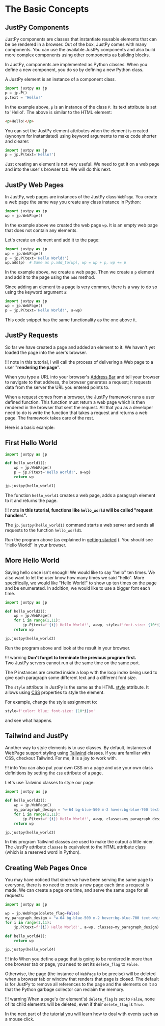 # The Basic Concepts

## JustPy Components
JustPy components are classes that instantiate reusable elements that can be be rendered in a browser.
Out of the box, JustPy comes with many components. You can use the available JustPy components
and also build more complex components using other components as building blocks.

In JustPy, components are implemented as Python classes. When you define a new component, you do so by defining a new Python class.

A JustPy element is an instance of a component class.

```python
import justpy as jp
p = jp.P()
p.text = 'Hello!'
```

In the example above, `p` is an instance of the class `P`. Its text attribute is set to 'Hello!'.
The above is similar to the HTML element:
```html
<p>Hello!</p>
```

You can set the JustPy element attributes when the element is created (synonym for instantiated) using keyword arguments to make code shorter and clearer:
```python
import justpy as jp
p = jp.P(text='Hello!')
```

Just creating an element is not very useful. We need to get it on a web page and into the user's browser tab. We will do this next.

## JustPy Web Pages

In JustPy, web pages are instances of the JustPy class `WebPage`. You create a web page the same way you create any class instance in Python:
```python
import justpy as jp
wp = jp.WebPage()
```  

In the example above we created the web page `wp`. It is an empty web page that does not contain any elements.

Let's create an element and add it to the page:
```python
import justpy as jp
wp = jp.WebPage()
p = jp.P(text='Hello World!')
wp.add(p)  # Same as p.add_to(wp), wp = wp + p, wp += p
```

In the example above, we create a web page. Then we create a `p` element and add it to the page using the `add` method.

Since adding an element to a page is very common, there is a way to do so using the keyword argument `a`:
```python
import justpy as jp
wp = jp.WebPage()
p = jp.P(text='Hello World!', a=wp)
```

This code snippet has the same functionality as the one above it.

## JustPy Requests

So far we have created a page and added an element to it. We haven't yet loaded the page into the user's browser.

!!! note
    In this tutorial, I will call the process of delivering a Web page to a user "**rendering the page**".

When you type a URL into your browser's [Address Bar](https://en.wikipedia.org/wiki/Address_bar) and tell your browser to navigate to that address,
the browser generates a request; it requests data from the server the URL you entered points to.

When a request comes from a browser, the JustPy framework runs a user defined function.
This function must return a web page which is then rendered in the browser that sent the request. All that you as a developer need to do is write the function that takes a request and returns a web page.
The framework takes care of the rest.

Here is a basic example:

## First Hello World

```python
import justpy as jp

def hello_world1():
    wp = jp.WebPage()
    p = jp.P(text='Hello World!', a=wp)
    return wp

jp.justpy(hello_world1)
```

The function `hello_world1` creates a web page, adds a paragraph element to it and returns the page.

!!! note
    **In this tutorial, functions like `hello_world` will be called "request handlers".**

The `jp.justpy(hello_world1)` command starts a web server and sends all requests to the function `hello_world1`.

Run the program above (as explained in [getting started](../getting_started/#running-the-program) ).
You should see 'Hello World!' in your browser.

## More Hello World

Saying hello once isn't enough! We would like to say "hello" ten times. We also want to let the user know how many times we said "hello". More specifically, we would like "Hello World!" to show up ten times on the page and be enumerated. In addition, we would like to use a bigger font each time.

```python
import justpy as jp

def hello_world2():
    wp = jp.WebPage()
    for i in range(1,11):
        jp.P(text=f'{i}) Hello World!', a=wp, style=f'font-size: {10*i}px')
    return wp

jp.justpy(hello_world2)
```

Run the program above and look at the result in your browser.

!!! warning
    **Don't forget to terminate the previous program first.**  
Two JustPy servers cannot run at the same time on the same port.

The P instances are created inside a loop with the loop index being used to give each paragraph some different text and a different font size.

The `style` attribute in JustPy is the same as the HTML [style](https://developer.mozilla.org/en-US/docs/Web/HTML/Global_attributes/style) attribute. It allows using [CSS](https://developer.mozilla.org/en-US/docs/Web/CSS) properties to style the element.

For example, change the style assignment to:
```python
style=f'color: blue; font-size: {10*i}px'
```
and see what happens.

## Tailwind and JustPy

Another way to style elements is to use classes.
By default, instances of WebPage support styling using [Tailwind](https://tailwindcss.com/) classes. If you are familiar with CSS, checkout Tailwind. For me, it is a joy to work with.

!!! info
    You can also put your own CSS on a page and use your own class definitions by setting the `css` attribute of a page.

Let's use Tailwind classes to style our page:

```python
import justpy as jp

def hello_world3():
    wp = jp.WebPage()
    my_paragraph_design = "w-64 bg-blue-500 m-2 hover:bg-blue-700 text-white font-bold py-2 px-4 rounded"
    for i in range(1,11):
        jp.P(text=f'{i}) Hello World!', a=wp, classes=my_paragraph_design)
    return wp

jp.justpy(hello_world3)
```

In this program Tailwind classes are used to make the output a little nicer. The JustPy attribute `classes` is equivalent to the HTML attribute [class](https://developer.mozilla.org/en-US/docs/Web/HTML/Global_attributes/class) (which is a reserved word in Python).

## Creating Web Pages Once

You may have noticed that since we have been serving the same page to everyone, there is no need to create a new page each time a request is made.
We can create a page one time, and serve the same page for all requests:
```python
import justpy as jp

wp = jp.WebPage(delete_flag=False)
my_paragraph_design = "w-64 bg-blue-500 m-2 hover:bg-blue-700 text-white font-bold py-2 px-4 rounded"
for i in range(1,11):
    jp.P(text=f'{i}) Hello World!', a=wp, classes=my_paragraph_design)

def hello_world4():
    return wp

jp.justpy(hello_world4)
```

!!! info
    When you define a page that is going to be rendered in more than one browser tab or page, you need to set its `delete_flag` to `False`.

Otherwise, the page (the instance of `WebPage` to be precise) will be deleted when a browser tab or window that renders that page is closed.
The default is for JustPy to remove all references to the page and the elements on it so that the Python garbage collector can reclaim the memory.

!!! warning
    When a page's (or element's) `delete_flag` is set to `False`, none of its child elements will be deleted, even if their `delete_flag` is `True`.

In the next part of the tutorial you will learn how to deal with events such as a mouse click.
